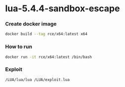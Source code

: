 # lua-5.4.4-sandbox-escape

### Create docker image

```sh
docker build --tag rce/x64:latest x64
```
### How to run

```sh
docker run -it rce/x64:latest /bin/bash
```

### Exploit

```sh
/LUA/lua/lua /LUA/exploit.lua
```